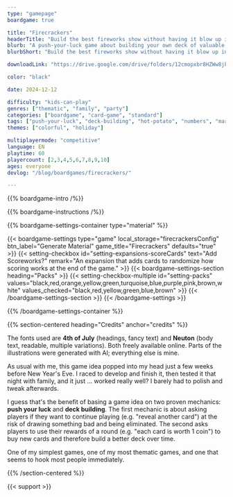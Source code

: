 ```yaml
---
type: "gamepage"
boardgame: true

title: "Firecrackers"
headerTitle: "Build the best fireworks show without having it blow up in your face."
blurb: "A push-your-luck game about building your own deck of valuable fireworks, with the least chance of igniting the wrong one."
blurbShort: "Build the best fireworks show without having it blow up in your face."

downloadLink: "https://drive.google.com/drive/folders/12cmopxbr8HZWw8jkXijINkCd8wdTAPQs"

color: "black"

date: 2024-12-12

difficulty: "kids-can-play"
genres: ["thematic", "family", "party"]
categories: ["boardgame", "card-game", "standard"]
tags: ["push-your-luck", "deck-building", "hot-potato", "numbers", "market"]
themes: ["colorful", "holiday"]

multiplayermode: "competitive"
language: EN
playtime: 60
playercount: [2,3,4,5,6,7,8,9,10]
ages: everyone
devlog: "/blog/boardgames/firecrackers/"

---
```


{{% boardgame-intro /%}}

{{% boardgame-instructions /%}}

{{% boardgame-settings-container type="material" %}}

{{< boardgame-settings type="game" local_storage="firecrackersConfig" btn_label="Generate Material" game_title="Firecrackers" defaults="true" >}}
  {{< setting-checkbox id="setting-expansions-scoreCards" text="Add Scoreworks?" remark="An expansion that adds cards to randomize how scoring works at the end of the game." >}}
  {{< boardgame-settings-section heading="Packs" >}}
    {{< setting-checkbox-multiple id="setting-packs" values="black,red,orange,yellow,green,turquoise,blue,purple,pink,brown,white" values_checked="black,red,yellow,green,blue,brown" >}}
  {{< /boardgame-settings-section >}}
{{< /boardgame-settings >}}

{{% /boardgame-settings-container %}}

{{% section-centered heading="Credits" anchor="credits" %}}

The fonts used are **4th of July** (headings, fancy text) and **Neuton** (body text, readable, multiple variations). Both freely available online. Parts of the illustrations were generated with AI; everything else is mine.

As usual with me, this game idea popped into my head just a few weeks before New Year's Eve. I raced to develop and finish it, then tested it that night with family, and it just ... worked really well? I barely had to polish and tweak afterwards.

I guess that's the benefit of basing a game idea on two proven mechanics: **push your luck** and **deck building**. The first mechanic is about asking players if they want to continue playing (e.g. "reveal another card") at the risk of drawing something bad and being eliminated. The second asks players to use their rewards of a round (e.g. "each card is worth 1 coin") to buy new cards and therefore build a better deck over time. 

One of my simplest games, one of my most thematic games, and one that seems to hook most people immediately.

{{% /section-centered %}}

{{< support >}}
